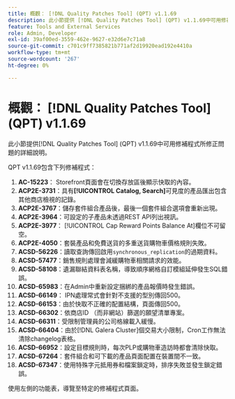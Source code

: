 ```yaml
---
title: 概觀： [!DNL Quality Patches Tool] (QPT) v1.1.69
description: 此小節提供 [!DNL Quality Patches Tool] (QPT) v1.1.69中可用修補程式所修正問題的詳細說明。
feature: Tools and External Services
role: Admin, Developer
exl-id: 39af00ed-3559-462e-9627-e32d6e7c71a8
source-git-commit: c701c9ff7385821b771af2d19920ead192e4410a
workflow-type: tm+mt
source-wordcount: '267'
ht-degree: 0%

---
```


# 概觀： [!DNL Quality Patches Tool] (QPT) v1.1.69

此小節提供[!DNL Quality Patches Tool] (QPT) v1.1.69中可用修補程式所修正問題的詳細說明。

QPT v1.1.69包含下列修補程式：
1. **AC-15223**： Storefront頁面會在切換存放區後顯示快取的內容。
1. **ACP2E-3731**：具有&#x200B;**[!UICONTROL Catalog, Search]**&#x200B;可見度的產品匯出包含其他商店檢視的記錄。
1. **ACP2E-3767**：儲存套件組合產品後，最後一個套件組合選項會重新出現。
1. **ACP2E-3964**：可設定的子產品未透過REST API列出視訊。
1. **ACP2E-3977**： [!UICONTROL Cap Reward Points Balance At]欄位不可留空。
1. **ACP2E-4050**：套裝產品和免費送貨的多重送貨購物車價格規則失敗。
1. **ACSD-56226**：讀取查詢傳回啟用`synchronous_replication`的過期資料。
1. **ACSD-57477**：銷售規則處理會減緩購物車相關請求的效能。
1. **ACSD-58108**：遺漏聯結資料表名稱，導致順序網格自訂模組延伸發生SQL錯誤。
1. **ACSD-65983**：在Admin中重新設定捆綁的產品報價時發生錯誤。
1. **ACSD-66149**： IPN處理常式會針對不支援的型別傳回500。
1. **ACSD-66153**：由於快取不正確的配置結構，頁面傳回500。
1. **ACSD-66302**：依商店ID （而非網站）篩選的願望清單專案。
1. **ACSD-66311**：受限制管理員的公司格線載入緩慢。
1. **ACSD-66404**：由於[!DNL Galera Cluster]個交易大小限制，Cron工作無法清除changelog表格。
1. **ACSD-66952**：設定目標規則時，每次PLP或購物車造訪時都會清除快取。
1. **ACSD-67264**：套件組合和可下載的產品頁面配置在裝置間不一致。
1. **ACSD-67347**：使用特殊字元抵用券和檔案鎖定時，排序失敗並發生鎖定錯誤。

使用左側的功能表，導覽至特定的修補程式頁面。
